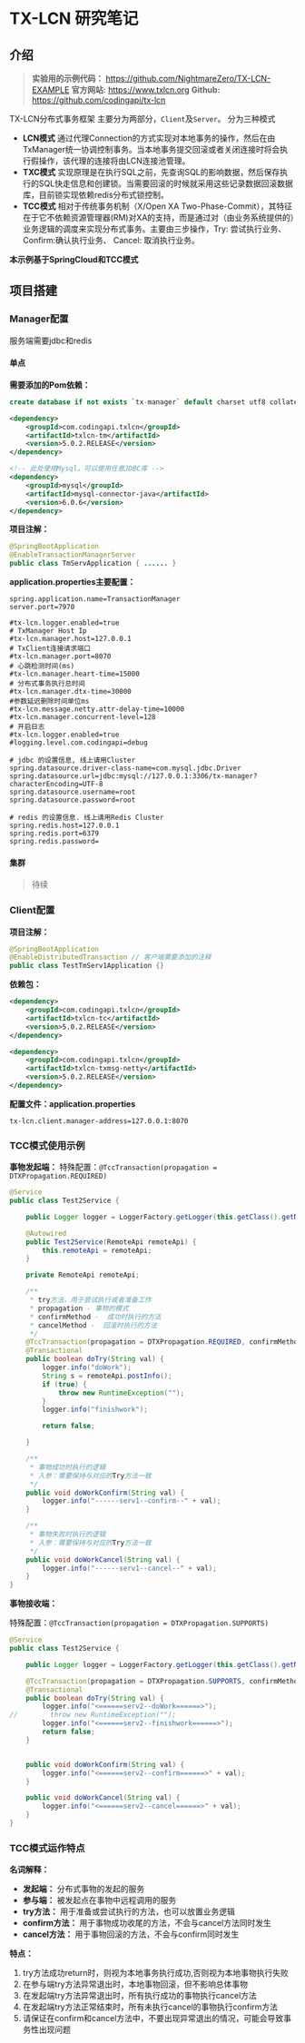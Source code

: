 # TX-LCN 研究笔记

## 介绍

> **实验用的示例代码：** https://github.com/NightmareZero/TX-LCN-EXAMPLE
> **官方网站:**  https://www.txlcn.org
> **Github:**  https://github.com/codingapi/tx-lcn

TX-LCN分布式事务框架 主要分为两部分，`Client`及`Server`。
分为三种模式

- **LCN模式**  通过代理Connection的方式实现对本地事务的操作，然后在由TxManager统一协调控制事务。当本地事务提交回滚或者关闭连接时将会执行假操作，该代理的连接将由LCN连接池管理。
- **TXC模式**  实现原理是在执行SQL之前，先查询SQL的影响数据，然后保存执行的SQL快走信息和创建锁。当需要回滚的时候就采用这些记录数据回滚数据库，目前锁实现依赖redis分布式锁控制。
- **TCC模式**  相对于传统事务机制（X/Open XA Two-Phase-Commit），其特征在于它不依赖资源管理器(RM)对XA的支持，而是通过对（由业务系统提供的）业务逻辑的调度来实现分布式事务。主要由三步操作，Try: 尝试执行业务、 Confirm:确认执行业务、 Cancel: 取消执行业务。

**本示例基于SpringCloud和TCC模式**

## 项目搭建

### Manager配置

服务端需要jdbc和redis

#### 单点

**需要添加的Pom依赖：**

```sql
create database if not exists `tx-manager` default charset utf8 collate utf8_general_ci;
```

```xml
<dependency>
    <groupId>com.codingapi.txlcn</groupId>
    <artifactId>txlcn-tm</artifactId>
    <version>5.0.2.RELEASE</version>
</dependency>

<!-- 此处使用Mysql，可以使用任意JDBC库 -->
<dependency>
    <groupId>mysql</groupId>
    <artifactId>mysql-connector-java</artifactId>
    <version>6.0.6</version>
</dependency>
```

**项目注解：**

```java
@SpringBootApplication
@EnableTransactionManagerServer
public class TmServApplication { ...... }
```

**application.properties主要配置：**

```properties
spring.application.name=TransactionManager
server.port=7970

#tx-lcn.logger.enabled=true
# TxManager Host Ip
#tx-lcn.manager.host=127.0.0.1
# TxClient连接请求端口
#tx-lcn.manager.port=8070
# 心跳检测时间(ms)
#tx-lcn.manager.heart-time=15000
# 分布式事务执行总时间
#tx-lcn.manager.dtx-time=30000
#参数延迟删除时间单位ms
#tx-lcn.message.netty.attr-delay-time=10000
#tx-lcn.manager.concurrent-level=128
# 开启日志
#tx-lcn.logger.enabled=true
#logging.level.com.codingapi=debug

# jdbc 的设置信息, 线上请用Cluster
spring.datasource.driver-class-name=com.mysql.jdbc.Driver
spring.datasource.url=jdbc:mysql://127.0.0.1:3306/tx-manager?characterEncoding=UTF-8
spring.datasource.username=root
spring.datasource.password=root

# redis 的设置信息. 线上请用Redis Cluster
spring.redis.host=127.0.0.1
spring.redis.port=6379
spring.redis.password=
```

#### 集群

> 待续

### Client配置

**项目注解：**

```java
@SpringBootApplication
@EnableDistributedTransaction // 客户端需要添加的注释
public class TestTmServ1Application {}
```

**依赖包：**

```xml
<dependency>
    <groupId>com.codingapi.txlcn</groupId>
    <artifactId>txlcn-tc</artifactId>
    <version>5.0.2.RELEASE</version>
</dependency>

<dependency>
    <groupId>com.codingapi.txlcn</groupId>
    <artifactId>txlcn-txmsg-netty</artifactId>
    <version>5.0.2.RELEASE</version>
</dependency>
```

**配置文件：application.properties**

```properties
tx-lcn.client.manager-address=127.0.0.1:8070 
```

### TCC模式使用示例

**事物发起端：**
特殊配置：`@TccTransaction(propagation = DTXPropagation.REQUIRED)`

```java
@Service
public class Test2Service {

    public Logger logger = LoggerFactory.getLogger(this.getClass().getName());

    @Autowired
    public Test2Service(RemoteApi remoteApi) {
        this.remoteApi = remoteApi;
    }

    private RemoteApi remoteApi;

    /**
     * try方法，用于尝试执行或者准备工作
     * propagation - 事物的模式
     * confirmMethod -  成功时执行的方法
     * cancelMethod -  回滚时执行的方法
     */
    @TccTransaction(propagation = DTXPropagation.REQUIRED, confirmMethod = "doWorkConfirm", cancelMethod = "doWorkCancel")
    @Transactional
    public boolean doTry(String val) {
        logger.info("doWork");
        String s = remoteApi.postInfo();
        if (true) {
            throw new RuntimeException("");
        }
        logger.info("finishwork");

        return false;

    }

    /**
     * 事物成功时执行的逻辑
     * 入参：需要保持与对应的Try方法一致
     */ 
    public void doWorkConfirm(String val) {
        logger.info("------serv1--confirm--" + val);
    }

    /**
     * 事物失败时执行的逻辑
     * 入参：需要保持与对应的Try方法一致
     */ 
    public void doWorkCancel(String val) {
        logger.info("------serv1--cancel--" + val);
    }
}
```

**事物接收端：**

特殊配置：`@TccTransaction(propagation = DTXPropagation.SUPPORTS)`

```java
@Service
public class Test2Service {

    public Logger logger = LoggerFactory.getLogger(this.getClass().getName());

    @TccTransaction(propagation = DTXPropagation.SUPPORTS, confirmMethod = "doWorkConfirm", cancelMethod = "doWorkCancel")
    @Transactional
    public boolean doTry(String val) {
        logger.info("<======serv2--doWork======>");
//        throw new RuntimeException("");
        logger.info("<======serv2--finishwork======>");
        return false;
    }


    public void doWorkConfirm(String val) {
        logger.info("<======serv2--confirm======>" + val);
    }

    public void doWorkCancel(String val) {
        logger.info("<======serv2--cancel======>" + val);
    }
}
```

### TCC模式运作特点

**名词解释：**

- **发起端：**  分布式事物的发起的服务
- **参与端：**  被发起点在事物中远程调用的服务
- **try方法：**  用于准备或尝试执行的方法，也可以放置业务逻辑
- **confirm方法：**  用于事物成功收尾的方法，不会与cancel方法同时发生
- **cancel方法：**  用于事物回滚的方法，不会与confirm同时发生

**特点：**

1. try方法成功return时，则视为本地事务执行成功,否则视为本地事物执行失败
2. 在参与端try方法异常退出时，本地事物回滚，但不影响总体事物
3. 在发起端try方法异常退出时，所有执行成功的事物执行cancel方法
4. 在发起端try方法正常结束时，所有未执行cancel的事物执行confirm方法
5. 请保证在confirm和cancel方法中，不要出现异常退出的情况，可能会导致事务性出现问题

